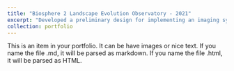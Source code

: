 ```yaml
---
title: "Biosphere 2 Landscape Evolution Observatory - 2021"
excerpt: "Developed a preliminary design for implementing an imaging system to a gantry at the Landscape Evolution Observatory. The design was included in an Equipment Enhancement Fund proposal that was later funded in the amount of $137,938.<br>University of Arizona, Oracle, Arizona, USA<br/><img src='/images/B2_leo.jpg'>"
collection: portfolio
---
```


This is an item in your portfolio. It can be have images or nice text. If you name the file .md, it will be parsed as markdown. If you name the file .html, it will be parsed as HTML. 

